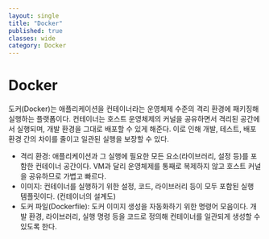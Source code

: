 ```yaml
---
layout: single
title: "Docker"
published: true
classes: wide
category: Docker
---
```


# Docker

도커(Docker)는 애플리케이션을 컨테이너라는 운영체제 수준의 격리 환경에 패키징해 실행하는 플랫폼이다.
컨테이너는 호스트 운영체제의 커널을 공유하면서 격리된 공간에서 실행되며, 개발 환경을 그대로 배포할 수 있게 해준다.
이로 인해 개발, 테스트, 배포 환경 간의 차이를 줄이고 일관된 실행을 보장할 수 있다.

* 격리 환경: 애플리케이션과 그 실행에 필요한 모든 요소(라이브러리, 설정 등)를 포함한 컨테이너 공간이다. VM과 달리 운영체제를 통째로 복제하지 않고 호스트 커널을 공유하므로 가볍고 빠르다.
* 이미지: 컨테이너를 실행하기 위한 설정, 코드, 라이브러리 등이 모두 포함된 실행 템플릿이다. (컨테이너의 설계도)
* 도커 파일(Dockerfile): 도커 이미지 생성을 자동화하기 위한 명령어 모음이다. 개발 환경, 라이브러리, 실행 명령 등을 코드로 정의해 컨테이너를 일관되게 생성할 수 있도록 한다.
<!--

애플리케이션

패키징
플랫폼
일관되다?


1.	도커란 무엇인가?
	2.	도커가 필요한 이유
	3.	도커와 가상머신의 차이점
	4.	도커의 주요 개념
	•	이미지(Image)
	•	컨테이너(Container)
	•	도커파일(Dockerfile)
	•	볼륨(Volume)
	•	네트워크(Network)
	5.	도커 설치 방법
	6.	도커 기본 명령어 정리
	7.	도커 이미지 만들기 및 실행
	8.	Docker Compose란?
	9.	도커를 활용한 개발 환경 구성 예시
	10.	실무에서의 도커 활용 사례
	11.	도커 사용 시 주의할 점 및 팁

-->
